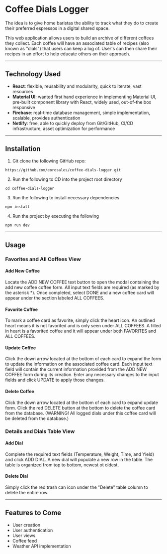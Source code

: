 # Coffee Dials Logger

The idea is to give home baristas the ability to track what they do to create their preferred espressos in a digital shared space.

This web application allows users to build an archive of different coffees they collect. Each coffee will have an associated table of recipes (also known as "dials") that users can keep a log of. User's can then share their recipes in an effort to help educate others on their approach.

---

## Technology Used

- **React**: flexible, reusability and modularity, quick to iterate, vast resources
- **Material UI**: wanted first hand experience in implementing Material UI, pre-built component library with React, widely used, out-of-the box responsive
- **Firebase**: real-time database management, simple implementation, scalable, provides authentication
- **Netlify**: free, able to quickly deploy from Git/GitHub, CI/CD infrastructure, asset optimization for performance

---

## Installation

1. Git clone the following GitHub repo:

```
https://github.com/eorosales/coffee-dials-logger.git
```

2. Run the following to CD into the project root directory

```
cd coffee-dials-logger
```

3. Run the following to install necessary dependencies

```
npm install
```

4. Run the project by executing the following

```
npm run dev
```

---

## Usage

### Favorites and All Coffees View

#### Add New Coffee

Locate the ADD NEW COFFEE text button to open the modal containing the add new coffee coffee form. All input text fields are required (as marked by the asterisk \*). Once completed, select DONE and a new coffee card will appear under the section labeled ALL COFFEES.

#### Favorite Coffee

To mark a coffee card as favorite, simply click the heart icon. An outlined heart means it is not favorited and is only seen under ALL COFFEES. A filled in heart is a favorited coffee and it will appear under both FAVORITES and ALL COFFEES.

#### Update Coffee

Click the down arrow located at the bottom of each card to expand the form to update the information on the associated coffee card. Each input text field will contain the current information provided from the ADD NEW COFFEE form during its creation. Enter any necessary changes to the input fields and click UPDATE to apply those changes.

#### Delete Coffee

Click the down arrow located at the bottom of each card to expand update form. Click the red DELETE button at the bottom to delete the coffee card from the database. (WARNING! All logged dials under this coffee card will be deleted from the database.)

### Details and Dials Table View

#### Add Dial

Complete the required text fields (Temperature, Weight, Time, and Yield) and click ADD DIAL. A new dial will populate a new row in the table. The table is organized from top to bottom, newest ot oldest.

#### Delete Dial

Simply click the red trash can icon under the "Delete" table column to delete the entire row.

---

## Features to Come

- User creation
- User authentication
- User views
- Coffee feed
- Weather API implementation

